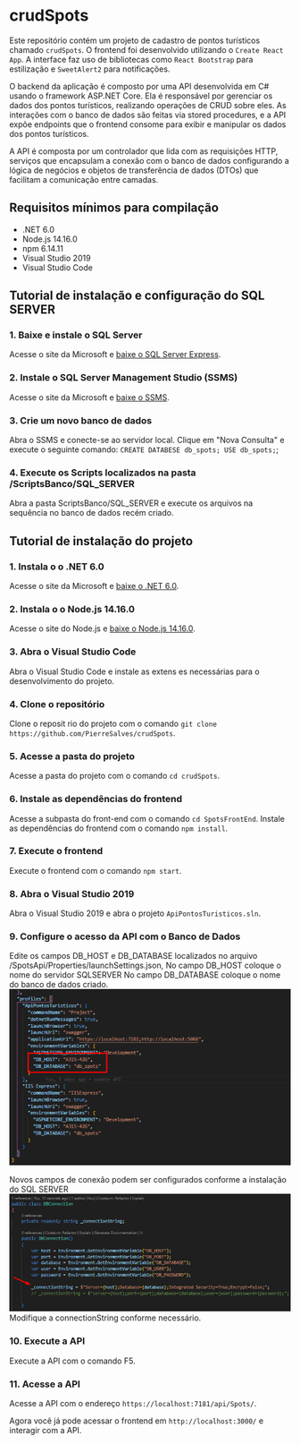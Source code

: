 # crudSpots

Este repositório contém um projeto de cadastro de pontos turísticos chamado `crudSpots`. O frontend foi desenvolvido utilizando o `Create React App`. A interface faz uso de bibliotecas como `React Bootstrap` para estilização e `SweetAlert2` para notificações.

O backend da aplicação é composto por uma API desenvolvida em C# usando o framework ASP.NET Core. Ela é responsável por gerenciar os dados dos pontos turísticos, realizando operações de CRUD sobre eles. As interações com o banco de dados são feitas via stored procedures, e a API expõe endpoints que o frontend consome para exibir e manipular os dados dos pontos turísticos.

A API  é composta por um controlador que lida com as requisições HTTP, serviços que encapsulam a conexão com o banco de dados configurando a lógica de negócios e objetos de transferência de dados (DTOs) que facilitam a comunicação entre camadas.

## Requisitos mínimos para compilação

* .NET 6.0
* Node.js 14.16.0
* npm 6.14.11
* Visual Studio 2019
* Visual Studio Code

## Tutorial de instalação e configuração do SQL SERVER

### 1. Baixe e instale o SQL Server

Acesse o site da Microsoft e [baixe o SQL Server Express](https://www.microsoft.com/pt-br/sql-server/sql-server-downloads).

### 2. Instale o SQL Server Management Studio (SSMS)

Acesse o site da Microsoft e [baixe o SSMS](https://docs.microsoft.com/pt-br/sql/ssms/download-sql-server-management-studio-ssms?view=sql-server-ver15).

### 3. Crie um novo banco de dados

Abra o SSMS e conecte-se ao servidor local. Clique em "Nova Consulta" e execute o seguinte comando: `CREATE DATABESE db_spots; USE db_spots;`;

### 4. Execute os Scripts localizados na pasta /ScriptsBanco/SQL_SERVER

Abra a pasta ScriptsBanco/SQL_SERVER e execute os arquivos na sequência no banco de dados recém criado.


## Tutorial de instalação do projeto

### 1. Instala o o .NET 6.0

Acesse o site da Microsoft e [baixe o .NET 6.0](https://dotnet.microsoft.com/download/dotnet/6.0).

### 2. Instala o o Node.js 14.16.0

Acesse o site do Node.js e [baixe o Node.js 14.16.0](https://nodejs.org/en/download/).

### 3. Abra o Visual Studio Code

Abra o Visual Studio Code e instale as extens es necessárias para o desenvolvimento do projeto.

### 4. Clone o repositório

Clone o reposit rio do projeto com o comando `git clone https://github.com/PierreSalves/crudSpots`.

### 5. Acesse a pasta do projeto

Acesse a pasta do projeto com o comando `cd crudSpots`.

### 6. Instale as dependências do frontend

Acesse a subpasta do front-end com o comando `cd SpotsFrontEnd`.
Instale as dependências do frontend com o comando `npm install`.

### 7. Execute o frontend

Execute o frontend com o comando `npm start`.

### 8. Abra o Visual Studio 2019

Abra o Visual Studio 2019 e abra o projeto `ApiPontosTuristicos.sln`.

### 9. Configure o acesso da API com o Banco de Dados

Edite os campos DB_HOST e DB_DATABASE localizados no arquivo /SpotsApi/Properties/launchSettings.json,
No campo DB_HOST coloque o nome do servidor SQLSERVER
No campo DB_DATABASE coloque o nome do banco de dados criado.
![alt text](launchSettings.png)

Novos campos de conexão podem ser configurados conforme a instalação do SQL SERVER
![alt text](dbSettings.png)
Modifique a connectionString conforme necessário.

### 10. Execute a API

Execute a API com o comando F5.

### 11. Acesse a API

Acesse a API com o endereço `https://localhost:7181/api/Spots/`.

Agora você  já  pode acessar o frontend em `http://localhost:3000/` e interagir com a API.
